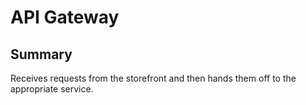 # API Gateway

## Summary

Receives requests from the storefront and then hands them off to the appropriate service.
